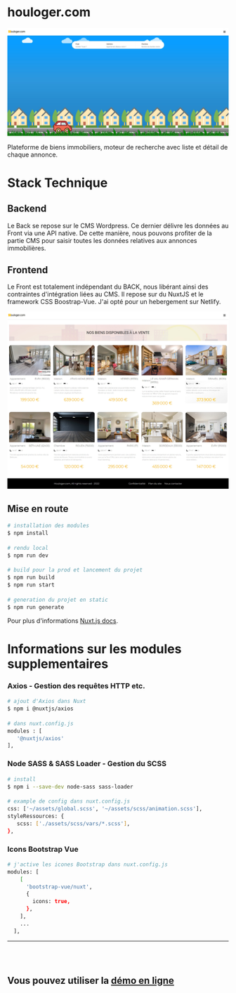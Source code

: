 # houloger.com

![Home Houloger.com](/static/img/screen/home.jpg)

Plateforme de biens immobiliers, moteur de recherche avec liste et détail de chaque annonce.

# Stack Technique

## Backend

Le Back se repose sur le CMS Wordpress. Ce dernier délivre les données au Front via une API native.
De cette manière, nous pouvons profiter de la partie CMS pour saisir toutes les données relatives aux annonces immobilières.

## Frontend

Le Front est totalement indépendant du BACK, nous libérant ainsi des contraintes d'intégration liées au CMS.
Il repose sur du NuxtJS et le framework CSS Boostrap-Vue.
J'ai opté pour un hebergement sur Netlify.

![Exemple liste de biens](/static/img/screen/liste.jpg)

## Mise en route

```bash
# installation des modules
$ npm install

# rendu local
$ npm run dev

# build pour la prod et lancement du projet
$ npm run build
$ npm run start

# generation du projet en static
$ npm run generate
```

Pour plus d'informations [Nuxt.js docs](https://nuxtjs.org).

# Informations sur les modules supplementaires

### Axios - Gestion des requêtes HTTP etc.

```bash
# ajout d'Axios dans Nuxt
$ npm i @nuxtjs/axios

# dans nuxt.config.js
modules : [
   '@nuxtjs/axios'
],
```

### Node SASS & SASS Loader - Gestion du SCSS

```bash
# install
$ npm i --save-dev node-sass sass-loader

# example de config dans nuxt.config.js
css: ['~/assets/global.scss', '~/assets/scss/animation.scss'],
styleRessources: {
   scss: ['./assets/scss/vars/*.scss'],
},
```

### Icons Bootstrap Vue

```bash
# j'active les icones Bootstrap dans nuxt.config.js
modules: [
    [
      'bootstrap-vue/nuxt',
      {
        icons: true,
      },
    ],
    ...
  ],
```

---

<br>
<br>

## Vous pouvez utiliser la [démo en ligne](https://houloger.netlify.app/)
